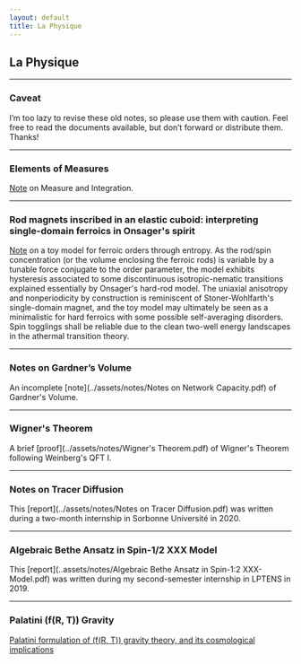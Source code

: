 ```yaml
---
layout: default
title: La Physique
---
```

## La Physique

---

### Caveat

I’m too lazy to revise these old notes, so please use them with caution. Feel free to read the documents available, but don’t forward or distribute them. Thanks!

***

### Elements of Measures
[Note](../assets/notes/Measures.pdf) on Measure and Integration.

***

### Rod magnets inscribed in an elastic cuboid: interpreting single-domain ferroics in Onsager's spirit

[Note](https://arxiv.org/abs/2206.01811) on a toy model for ferroic orders through entropy. As the rod/spin concentration (or the volume enclosing the ferroic rods) is variable by a tunable force conjugate to the order parameter, the model exhibits hysteresis associated to some discontinuous isotropic-nematic transitions explained essentially by Onsager's hard-rod model. The uniaxial anisotropy and nonperiodicity by construction is reminiscent of Stoner-Wohlfarth's single-domain magnet, and the toy model may ultimately be seen as a minimalistic for hard ferroics with some possible self-averaging disorders. Spin togglings shall be reliable due to the clean two-well energy landscapes in the athermal transition theory.

***

### Notes on Gardner’s Volume
An incomplete [note](../assets/notes/Notes on Network Capacity.pdf) of Gardner's Volume.

***

### Wigner's Theorem
A brief [proof](../assets/notes/Wigner's Theorem.pdf) of Wigner's Theorem following Weinberg's QFT I.

***

### Notes on Tracer Diffusion
This [report](../assets/notes/Notes on Tracer Diffusion.pdf) was written during a two-month internship in Sorbonne Université in 2020.

___

### Algebraic Bethe Ansatz in Spin-1/2 XXX Model
This [report](..assets/notes/Algebraic Bethe Ansatz in Spin-1:2 XXX-Model.pdf) was written during my second-semester internship in LPTENS in 2019.

___

### Palatini \(f(R, T)\) Gravity
[Palatini formulation of \(f(R, T)\) gravity theory, and its cosmological implications](https://link.springer.com/article/10.1140/epjc/s10052-018-5923-9)
